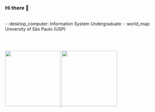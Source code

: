 ### Hi there 👋
<br/>
- :desktop_computer: Information System Undergraduate 
- :world_map: University of São Paulo (USP)

<br/><br/>
<div>
<a href="https://github.com/Anemaygi">
<img height="180em" src="https://github-readme-stats.vercel.app/api/top-langs/?username=Anemaygi&layout=compact&langs_count=7&theme=dracula"/>
<img height="180em" src="https://github-readme-stats.vercel.app/api?username=Anemaygi&show_icons=true&theme=dracula&include_all_commits=true&count_private=true"/>
</div>

<!--
**Anemaygi/Anemaygi** is a ✨ _special_ ✨ repository because its `README.md` (this file) appears on your GitHub profile.

Here are some ideas to get you started:

- 🔭 I’m currently working on ...
- 🌱 I’m currently learning ...
- 👯 I’m looking to collaborate on ...
- 🤔 I’m looking for help with ...
- 💬 Ask me about ...
- 📫 How to reach me: ...
- 😄 Pronouns: ...
- ⚡ Fun fact: ...
-->
